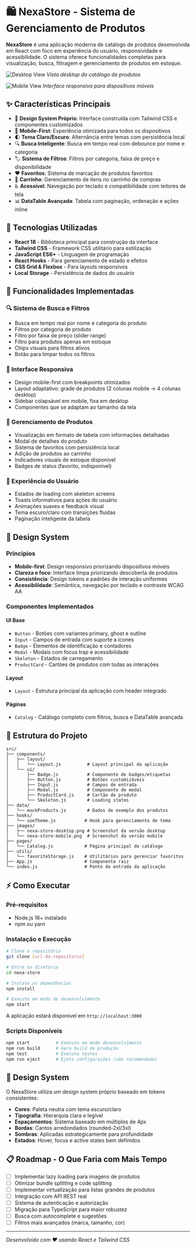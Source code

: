 # 🛍️ NexaStore - Sistema de Gerenciamento de Produtos

**NexaStore** é uma aplicação moderna de catálogo de produtos desenvolvida em React com foco em experiência do usuário, responsividade e acessibilidade. O sistema oferece funcionalidades completas para visualização, busca, filtragem e gerenciamento de produtos em estoque.

![Desktop View](./src/images/nexa-store-desktop.png)
*Vista desktop do catálogo de produtos*

![Mobile View](./src/images/nexa-store-mobile.png)
*Interface responsiva para dispositivos móveis*

## ✨ Características Principais

- 🎨 **Design System Próprio**: Interface construída com Tailwind CSS e componentes customizados
- 📱 **Mobile-First**: Experiência otimizada para todos os dispositivos
- 🌓 **Tema Claro/Escuro**: Alternância entre temas com persistência local
- 🔍 **Busca Inteligente**: Busca em tempo real com debounce por nome e categoria
- 🏷️ **Sistema de Filtros**: Filtros por categoria, faixa de preço e disponibilidade
- ❤️ **Favoritos**: Sistema de marcação de produtos favoritos
- 🛒 **Carrinho**: Gerenciamento de itens no carrinho de compras
- ♿ **Acessível**: Navegação por teclado e compatibilidade com leitores de tela
- 📊 **DataTable Avançada**: Tabela com paginação, ordenação e ações inline

## 🚀 Tecnologias Utilizadas

- **React 18** - Biblioteca principal para construção da interface
- **Tailwind CSS** - Framework CSS utilitário para estilização
- **JavaScript ES6+** - Linguagem de programação
- **React Hooks** - Para gerenciamento de estado e efeitos
- **CSS Grid & Flexbox** - Para layouts responsivos
- **Local Storage** - Persistência de dados do usuário

## 🎯 Funcionalidades Implementadas

### 🔍 Sistema de Busca e Filtros
- Busca em tempo real por nome e categoria do produto
- Filtros por categoria de produto
- Filtro por faixa de preço (slider range)
- Filtro para produtos apenas em estoque
- Chips visuais para filtros ativos
- Botão para limpar todos os filtros

### 📱 Interface Responsiva
- Design mobile-first com breakpoints otimizados
- Layout adaptativo: grade de produtos (2 colunas mobile → 4 colunas desktop)
- Sidebar colapsável em mobile, fixa em desktop
- Componentes que se adaptam ao tamanho da tela

### 🎯 Gerenciamento de Produtos
- Visualização em formato de tabela com informações detalhadas
- Modal de detalhes do produto
- Sistema de favoritos com persistência local
- Adição de produtos ao carrinho
- Indicadores visuais de estoque disponível
- Badges de status (favorito, indisponível)

### 🌟 Experiência do Usuário
- Estados de loading com skeleton screens
- Toasts informativos para ações do usuário
- Animações suaves e feedback visual
- Tema escuro/claro com transições fluidas
- Paginação inteligente da tabela

## 🎨 Design System

### Princípios
- **Mobile-first**: Design responsivo priorizando dispositivos móveis
- **Clareza e foco**: Interface limpa priorizando descoberta de produtos
- **Consistência**: Design tokens e padrões de interação uniformes
- **Acessibilidade**: Semântica, navegação por teclado e contraste WCAG AA

### Componentes Implementados

#### UI Base
- `Button` - Botões com variantes primary, ghost e outline
- `Input` - Campos de entrada com suporte a ícones
- `Badge` - Elementos de identificação e contadores
- `Modal` - Modais com focus trap e acessibilidade
- `Skeleton` - Estados de carregamento
- `ProductCard` - Cartões de produtos com todas as interações

#### Layout
- `Layout` - Estrutura principal da aplicação com header integrado

#### Páginas
- `Catalog` - Catálogo completo com filtros, busca e DataTable avançada

## 📁 Estrutura do Projeto

```
src/
├── components/
│   ├── layout/
│   │   └── Layout.js          # Layout principal da aplicação
│   └── ui/
│       ├── Badge.js           # Componente de badges/etiquetas
│       ├── Button.js          # Botões customizáveis
│       ├── Input.js           # Campos de entrada
│       ├── Modal.js           # Componente de modal
│       ├── ProductCard.js     # Cartão de produto
│       └── Skeleton.js        # Loading states
├── data/
│   └── mockProducts.js        # Dados de exemplo dos produtos
├── hooks/
│   └── useTheme.js           # Hook para gerenciamento de tema
├── images/
│   ├── nexa-store-desktop.png # Screenshot da versão desktop
│   └── nexa-store-mobile.png  # Screenshot da versão mobile
├── pages/
│   └── Catalog.js            # Página principal do catálogo
├── utils/
│   └── favoriteStorage.js    # Utilitários para gerenciar favoritos
├── App.js                    # Componente raiz
└── index.js                  # Ponto de entrada da aplicação
```

## ⚡ Como Executar

### Pré-requisitos
- Node.js 16+ instalado
- npm ou yarn

### Instalação e Execução
```bash
# Clone o repositório
git clone [url-do-repositorio]

# Entre no diretório
cd nexa-store

# Instale as dependências
npm install

# Execute em modo de desenvolvimento
npm start
```

A aplicação estará disponível em `http://localhost:3000`

### Scripts Disponíveis
```bash
npm start          # Executa em modo desenvolvimento
npm run build      # Gera build de produção
npm test           # Executa testes
npm run eject      # Ejeta configurações (não recomendado)
```

## 🎨 Design System

O NexaStore utiliza um design system próprio baseado em tokens consistentes:

- **Cores**: Paleta neutra com tema escuro/claro
- **Tipografia**: Hierarquia clara e legível
- **Espaçamentos**: Sistema baseado em múltiplos de 4px
- **Bordas**: Cantos arredondados (rounded-2xl/3xl)
- **Sombras**: Aplicadas estrategicamente para profundidade
- **Estados**: Hover, focus e active states bem definidos

## 📋 Roadmap - O Que Faria com Mais Tempo

- [ ] Implementar lazy loading para imagens de produtos
- [ ] Otimizar bundle splitting e code splitting
- [ ] Implementar virtualização para listas grandes de produtos
- [ ] Integração com API REST real
- [ ] Sistema de autenticação e autorização
- [ ] Migração para TypeScript para maior robustez
- [ ] Busca com autocomplete e sugestões
- [ ] Filtros mais avançados (marca, tamanho, cor)

---

*Desenvolvido com ❤️ usando React e Tailwind CSS*